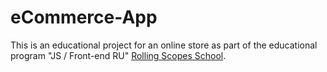 # eCommerce-App

This is an educational project for an online store as part of the educational program "JS / Front-end RU" [Rolling Scopes School](https://rs.school/).
